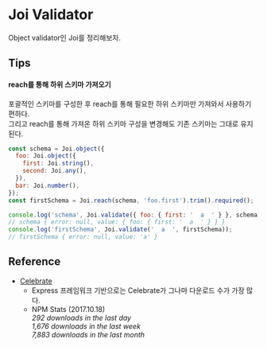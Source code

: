 # Joi Validator

Object validator인 Joi를 정리해보자.

## Tips

#### reach를 통해 하위 스키마 가져오기

포괄적인 스키마를 구성한 후 reach를 통해 필요한 하위 스키마만 가져와서 사용하기 편하다.  
그리고 reach를 통해 가져온 하위 스키마 구성을 변경해도 기존 스키마는 그대로 유지된다.

```javascript
const schema = Joi.object({
  foo: Joi.object({
    first: Joi.string(),
    second: Joi.any(),
  }),
  bar: Joi.number(),
});
const firstSchema = Joi.reach(schema, 'foo.first').trim().required();

console.log('schema', Joi.validate({ foo: { first: '  a  ' } }, schema));
// schema { error: null, value: { foo: { first: '  a  ' } } }
console.log('firstSchema', Joi.validate('  a  ', firstSchema));
// firstSchema { error: null, value: 'a' }
```

## Reference

- [Celebrate](https://github.com/continuationlabs/celebrate)
  - Express 프레임워크 기반으로는 Celebrate가 그나마 다운로드 수가 가장 많다.
  - NPM Stats (2017.10.18)  
    *292 downloads in the last day*  
    *1,676 downloads in the last week*  
    *7,883 downloads in the last month*